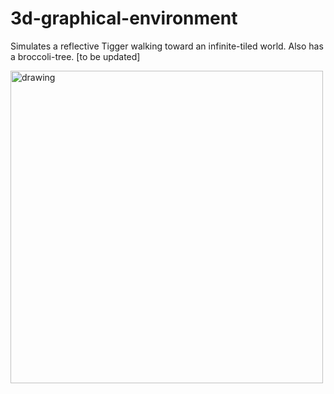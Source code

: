 # 3d-graphical-environment

Simulates a reflective Tigger walking toward an infinite-tiled world. Also has a broccoli-tree.
[to be updated]

<img src="https://github.com/eutopi/3d-graphical-environment/blob/master/Meshes/screenshot.png" alt="drawing" width="500"/>
